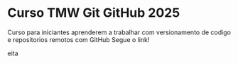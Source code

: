 # Curso TMW Git GitHub 2025

Curso para iniciantes aprenderem a trabalhar com versionamento de codigo e repositorios remotos com GitHub Segue o link!

eita
